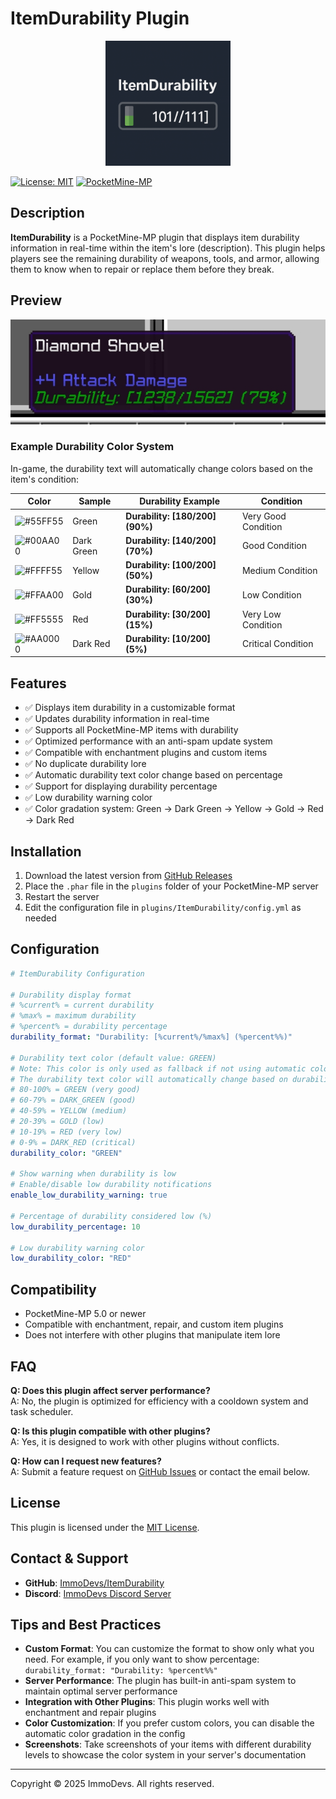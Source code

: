 # ItemDurability Plugin

<p align="center">
  <img src="https://raw.githubusercontent.com/ImmoDevs/ItemDurability/main/icon.png" width="200" alt="Icon">
</p>

[![License: MIT](https://img.shields.io/badge/License-MIT-blue.svg)](https://opensource.org/licenses/MIT)
[![PocketMine-MP](https://img.shields.io/badge/PocketMine--MP-5.0+-orange.svg)](https://github.com/pmmp/PocketMine-MP)

## Description

**ItemDurability** is a PocketMine-MP plugin that displays item durability information in real-time within the item's lore (description). This plugin helps players see the remaining durability of weapons, tools, and armor, allowing them to know when to repair or replace them before they break.

## Preview

![preview](images/preview.jpg)

### Example Durability Color System

In-game, the durability text will automatically change colors based on the item's condition:

| Color | Sample | Durability Example | Condition |
|-------|--------|-------------------|-----------|
| ![#55FF55](https://placehold.co/15/55FF55/55FF55.png) | Green | **Durability: [180/200] (90%)** | Very Good Condition |
| ![#00AA00](https://placehold.co/15/00AA00/00AA00.png) | Dark Green | **Durability: [140/200] (70%)** | Good Condition |
| ![#FFFF55](https://placehold.co/15/FFFF55/FFFF55.png) | Yellow | **Durability: [100/200] (50%)** | Medium Condition |
| ![#FFAA00](https://placehold.co/15/FFAA00/FFAA00.png) | Gold | **Durability: [60/200] (30%)** | Low Condition |
| ![#FF5555](https://placehold.co/15/FF5555/FF5555.png) | Red | **Durability: [30/200] (15%)** | Very Low Condition |
| ![#AA0000](https://placehold.co/15/AA0000/AA0000.png) | Dark Red | **Durability: [10/200] (5%)** | Critical Condition |

## Features

- ✅ Displays item durability in a customizable format
- ✅ Updates durability information in real-time
- ✅ Supports all PocketMine-MP items with durability
- ✅ Optimized performance with an anti-spam update system
- ✅ Compatible with enchantment plugins and custom items
- ✅ No duplicate durability lore
- ✅ Automatic durability text color change based on percentage
- ✅ Support for displaying durability percentage
- ✅ Low durability warning color
- ✅ Color gradation system: Green → Dark Green → Yellow → Gold → Red → Dark Red

## Installation

1. Download the latest version from [GitHub Releases](https://github.com/ImmoDevs/ItemDurability/releases)
2. Place the `.phar` file in the `plugins` folder of your PocketMine-MP server
3. Restart the server
4. Edit the configuration file in `plugins/ItemDurability/config.yml` as needed

## Configuration

```yaml
# ItemDurability Configuration

# Durability display format
# %current% = current durability
# %max% = maximum durability
# %percent% = durability percentage
durability_format: "Durability: [%current%/%max%] (%percent%%)"

# Durability text color (default value: GREEN)
# Note: This color is only used as fallback if not using automatic color gradation
# The durability text color will automatically change based on durability percentage:
# 80-100% = GREEN (very good)
# 60-79% = DARK_GREEN (good)
# 40-59% = YELLOW (medium)
# 20-39% = GOLD (low)
# 10-19% = RED (very low)
# 0-9% = DARK_RED (critical)
durability_color: "GREEN"

# Show warning when durability is low
# Enable/disable low durability notifications
enable_low_durability_warning: true

# Percentage of durability considered low (%)
low_durability_percentage: 10

# Low durability warning color
low_durability_color: "RED" 
```

## Compatibility

- PocketMine-MP 5.0 or newer
- Compatible with enchantment, repair, and custom item plugins
- Does not interfere with other plugins that manipulate item lore

## FAQ

**Q: Does this plugin affect server performance?**  
A: No, the plugin is optimized for efficiency with a cooldown system and task scheduler.

**Q: Is this plugin compatible with other plugins?**  
A: Yes, it is designed to work with other plugins without conflicts.

**Q: How can I request new features?**  
A: Submit a feature request on [GitHub Issues](https://github.com/ImmoDevs/ItemDurability/issues) or contact the email below.

## License

This plugin is licensed under the [MIT License](https://opensource.org/licenses/MIT).

## Contact & Support

- **GitHub**: [ImmoDevs/ItemDurability](https://github.com/ImmoDevs/ItemDurability)
- **Discord**: [ImmoDevs Discord Server](https://discord.gg/immodevs)

## Tips and Best Practices

- **Custom Format**: You can customize the format to show only what you need. For example, if you only want to show percentage: `durability_format: "Durability: %percent%%"`
- **Server Performance**: The plugin has built-in anti-spam system to maintain optimal server performance
- **Integration with Other Plugins**: This plugin works well with enchantment and repair plugins
- **Color Customization**: If you prefer custom colors, you can disable the automatic color gradation in the config
- **Screenshots**: Take screenshots of your items with different durability levels to showcase the color system in your server's documentation

---

Copyright © 2025 ImmoDevs. All rights reserved.